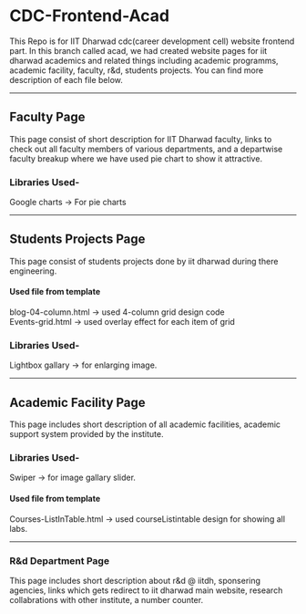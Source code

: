 # CDC-Frontend-Acad
This Repo is for IIT Dharwad cdc(career development cell) website frontend part. In this branch called acad, we had created website pages for iit dharwad academics and related things including academic programms, academic facility, faculty, r&d, students projects. You can find more description of each file below.

***
## Faculty Page
This page consist of short description for IIT Dharwad faculty, links to check out all faculty members of various departments, and a departwise faculty breakup where we have used pie chart to show it attractive.

### Libraries Used-
Google charts -> For pie charts

***
## Students Projects Page
This page consist of students projects done by iit dharwad during there engineering.

#### Used file from template
blog-04-column.html -> used 4-column grid design code<br/>
Events-grid.html -> used overlay effect for each item of grid

### Libraries Used-
Lightbox gallary -> for enlarging image.

***
## Academic Facility Page
This page includes short description of all academic facilities, academic support system provided by the institute.

### Libraries Used-
Swiper -> for image gallary slider.

#### Used file from template
Courses-ListInTable.html -> used courseListintable design for showing all labs. 

***
### R&d Department Page
This page includes short description about r&d @ iitdh, sponsering agencies, links which gets redirect to iit dharwad main website, research collabrations with other institute, a number counter.

